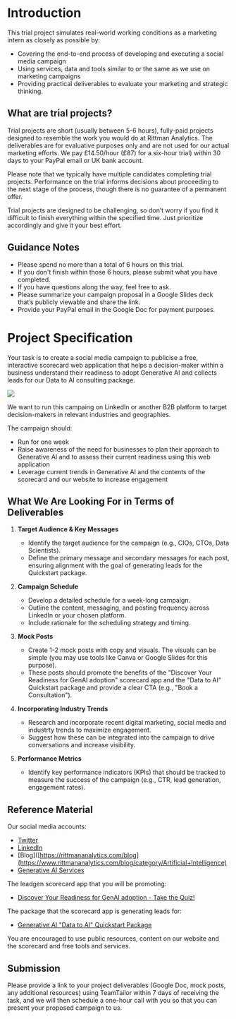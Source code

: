 # Introduction

This trial project simulates real-world working conditions as a marketing intern as closely as possible by:
- Covering the end-to-end process of developing and executing a social media campaign
- Using services, data and tools similar to or the same as we use on marketing campaigns
- Providing practical deliverables to evaluate your marketing and strategic thinking.

## What are trial projects?

Trial projects are short (usually between 5-6 hours), fully-paid projects designed to resemble the work you would do at Rittman Analytics. The deliverables are for evaluative purposes only and are not used for our actual marketing efforts. We pay £14.50/hour (£87) for a six-hour trial) within 30 days to your PayPal email or UK bank account.

Please note that we typically have multiple candidates completing trial projects. Performance on the trial informs decisions about proceeding to the next stage of the process, though there is no guarantee of a permanent offer.

Trial projects are designed to be challenging, so don’t worry if you find it difficult to finish everything within the specified time. Just prioritize accordingly and give it your best effort.

## Guidance Notes

- Please spend no more than a total of 6 hours on this trial.
- If you don't finish within those 6 hours, please submit what you have completed.
- If you have questions along the way, feel free to ask.
- Please summarize your campaign proposal in a Google Slides deck that’s publicly viewable and share the link.
- Provide your PayPal email in the Google Doc for payment purposes.

# Project Specification

Your task is to create a social media campaign to publicise a free, interactive scorecard web application that helps a decision-maker within a business understand their readiness to adopt Generative AI and collects leads for our Data to AI consulting package.

<a href="https://go.rittmananalytics.com/genai"><img src="https://images.squarespace-cdn.com/content/v1/63b6c9e3cbf92e7d56375d12/3701bc56-6cef-40c1-b71a-cd556a358f8b/quiz.jpg?format=500w"></a>

We want to run this campaing on LinkedIn or another B2B platform to target decision-makers in relevant industries and geographies.

The campaign should:
- Run for one week
- Raise awareness of the need for businesses to plan their approach to Generative AI and to assess their current readiness using this web application
- Leverage current trends in Generative AI and the contents of the scorecard and our website to increase engagement

## What We Are Looking For in Terms of Deliverables

1. **Target Audience & Key Messages**
   - Identify the target audience for the campaign (e.g., CIOs, CTOs, Data Scientists).
   - Define the primary message and secondary messages for each post, ensuring alignment with the goal of generating leads for the Quickstart package.

2. **Campaign Schedule**
   - Develop a detailed schedule for a week-long campaign.
   - Outline the content, messaging, and posting frequency across LinkedIn or your chosen platform.
   - Include rationale for the scheduling strategy and timing.

3. **Mock Posts**
   - Create 1-2 mock posts with copy and visuals. The visuals can be simple (you may use tools like Canva or Google Slides for this purpose).
   - These posts should promote the benefits of the "Discover Your Readiness for GenAI adoption" scorecard app and the "Data to AI" Quickstart package and provide a clear CTA (e.g., "Book a Consultation").

4. **Incorporating Industry Trends**
   - Research and incorporate recent digital marketing, social media and industrty trends to maximize engagement.
   - Suggest how these can be integrated into the campaign to drive conversations and increase visibility.

5. **Performance Metrics**
   - Identify key performance indicators (KPIs) that should be tracked to measure the success of the campaign (e.g., CTR, lead generation, engagement rates).

## Reference Material

Our social media accounts:
- [Twitter](https://twitter.com/rittmananalytic)
- [LinkedIn](https://www.linkedin.com/company/rittmananalytics/)
- [Blog]([https://rittmananalytics.com/blog](https://www.rittmananalytics.com/blog/category/Artificial+Intelligence)
- [Generative AI Services](https://www.rittmananalytics.com/offers/artificial-intelligence)

The leadgen scorecard app that you will be promoting:
- [Discover Your Readiness for GenAI adoption - Take the Quiz!](https://go.rittmananalytics.com/genai) 

The package that the scorecard app is generating leads for:
- [Generative AI "Data to AI" Quickstart Package](https://www.rittmananalytics.com/blog/2024/8/2/is-your-business-ready-and-enabled-for-generative-ai)

You are encouraged to use public resources, content on our website and the scorecard and free tools and services.

## Submission

Please provide a link to your project deliverables (Google Doc, mock posts, any additional resources) using TeamTailor within 7 days of receiving the task, and we will then schedule a one-hour call with you so that you can present your proposed campaign to us.
